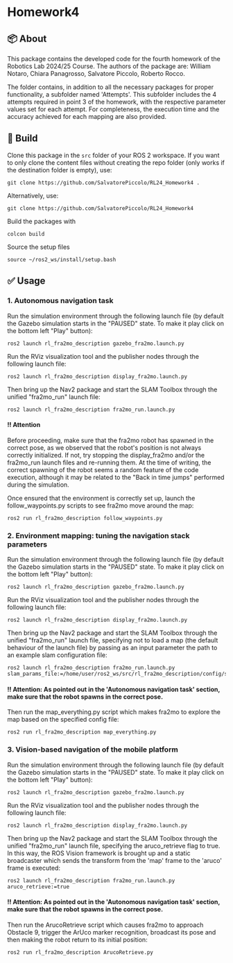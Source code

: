 # Homework4

## :package: About

This package contains the developed code for the fourth homework of the Robotics Lab 2024/25 Course. The authors of the package are:
William Notaro, Chiara Panagrosso, Salvatore Piccolo, Roberto Rocco.

The folder contains, in addition to all the necessary packages for proper functionality, a subfolder named 'Attempts'. This subfolder includes the 4 attempts required in point 3 of the homework, with the respective parameter values set for each attempt. For completeness, the execution time and the accuracy achieved for each mapping are also provided.

## :hammer: Build
Clone this package in the `src` folder of your ROS 2 workspace.  If you want to only clone the content files without creating the repo folder (only works if the destination folder is empty), use:
```
git clone https://github.com/SalvatorePiccolo/RL24_Homework4 .
```
Alternatively, use:
```
git clone https://github.com/SalvatorePiccolo/RL24_Homework4
```

Build the packages with
```
colcon build
```
Source the setup files
```
source ~/ros2_ws/install/setup.bash
```

## :white_check_mark: Usage
### 1. Autonomous navigation task
Run the simulation environment through the following launch file (by default the Gazebo simulation starts in the "PAUSED" state. To make it play click on the bottom left "Play" button):
```
ros2 launch rl_fra2mo_description gazebo_fra2mo.launch.py
```
Run the RViz visualization tool and the publisher nodes through the following launch file:
```
ros2 launch rl_fra2mo_description display_fra2mo.launch.py
```
Then bring up the Nav2 package and start the SLAM Toolbox through the unified "fra2mo_run" launch file:
```
ros2 launch rl_fra2mo_description fra2mo_run.launch.py
```
#### :bangbang: Attention
Before proceeding, make sure that the fra2mo robot has spawned in the correct pose, as we observed that the robot's position is not always correctly initialized. If not, try stopping the display_fra2mo and/or the fra2mo_run launch files and re-running them.
At the time of writing, the correct spawning of the robot seems a random feature of the code execution, although it may be related to the "Back in time jumps" performed during the simulation.

Once ensured that the environment is correctly set up, launch the follow_waypoints.py scripts to see fra2mo move around the map:
```
ros2 run rl_fra2mo_description follow_waypoints.py
```

### 2. Environment mapping: tuning the navigation stack parameters
Run the simulation environment through the following launch file (by default the Gazebo simulation starts in the "PAUSED" state. To make it play click on the bottom left "Play" button):
```
ros2 launch rl_fra2mo_description gazebo_fra2mo.launch.py
```
Run the RViz visualization tool and the publisher nodes through the following launch file:
```
ros2 launch rl_fra2mo_description display_fra2mo.launch.py
```
Then bring up the Nav2 package and start the SLAM Toolbox through the unified "fra2mo_run" launch file, specifying not to load a map (the default behaviour of the launch file) by passing as an input parameter the path to an example slam configuration file:
```
ros2 launch rl_fra2mo_description fra2mo_run.launch.py slam_params_file:=/home/user/ros2_ws/src/rl_fra2mo_description/config/slam_no_map.yaml
```
#### :bangbang: Attention: As pointed out in the 'Autonomous navigation task' section, make sure that the robot spawns in the correct pose.

Then run the map_everything.py script which makes fra2mo to explore the map based on the specified config file:    
```
ros2 run rl_fra2mo_description map_everything.py
```

### 3. Vision-based navigation of the mobile platform
Run the simulation environment through the following launch file (by default the Gazebo simulation starts in the "PAUSED" state. To make it play click on the bottom left "Play" button):
```
ros2 launch rl_fra2mo_description gazebo_fra2mo.launch.py
```
Run the RViz visualization tool and the publisher nodes through the following launch file:
```
ros2 launch rl_fra2mo_description display_fra2mo.launch.py
```
Then bring up the Nav2 package and start the SLAM Toolbox through the unified "fra2mo_run" launch file, specifying the aruco_retrieve flag to true. In this way, the ROS Vision framework is brought up and a static broadcaster which sends the transform from the 'map' frame to the 'aruco' frame is executed:
```
ros2 launch rl_fra2mo_description fra2mo_run.launch.py aruco_retrieve:=true
```
#### :bangbang: Attention: As pointed out in the 'Autonomous navigation task' section, make sure that the robot spawns in the correct pose.

Then run the ArucoRetrieve script which causes fra2mo to approach Obstacle 9, trigger the ArUco marker recognition, broadcast its pose and then making the robot return to its initial position:
```
ros2 run rl_fra2mo_description ArucoRetrieve.py
```
